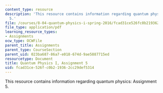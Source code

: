 ```yaml
---
content_type: resource
description: 'This resource contains information regarding quantum physics: Assignment
  5.'
file: /courses/8-04-quantum-physics-i-spring-2016/fcad31ce526fc0b219362cc29def5314_MIT8_04S16_ps5_2016.pdf
file_type: application/pdf
learning_resource_types:
- Assignments
ocw_type: OCWFile
parent_title: Assignments
parent_type: CourseSection
parent_uid: 023ba687-86a7-e018-674d-9ae5887715ed
resourcetype: Document
title: Quantum Physics I, Assignment 5
uid: fcad31ce-526f-c0b2-1936-2cc29def5314
---
```

This resource contains information regarding quantum physics: Assignment 5.


